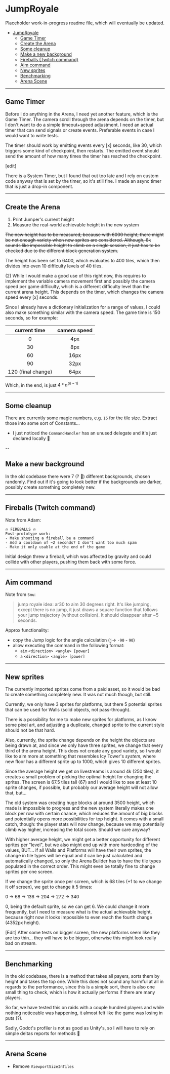 # JumpRoyale

Placeholder work-in-progress readme file, which will eventually be updated.

-   [JumpRoyale](#jumproyale)
    -   [Game Timer](#game-timer)
    -   [Create the Arena](#create-the-arena)
    -   [Some cleanup](#some-cleanup)
    -   [Make a new background](#make-a-new-background)
    -   [Fireballs (Twitch command)](#fireballs-twitch-command)
    -   [Aim command](#aim-command)
    -   [New sprites](#new-sprites)
    -   [Benchmarking](#benchmarking)
    -   [Arena Scene](#arena-scene)

---

## Game Timer

Before I do anything in the Arena, I need yet another feature, which is the Game Timer. The camera scroll through the arena depends on the timer, but I don't want to do a simple timeout+speed adjustment. I need an actual timer that can send signals or create events. Preferable events in case I would want to write tests.

The timer should work by emitting events every [x] seconds, like 30, which triggers some kind of checkpoint, then restarts. The emitted event should send the amount of how many times the timer has reached the checkpoint.

[edit]

There is a System Timer, but I found that out too late and I rely on custom code anyway that is set by the timer, so it's still fine. I made an async timer that is just a drop-in component.

---

## Create the Arena

1)   Print Jumper's current height
2)   Measure the real-world achievable height in the new system

~~The new height has to be measured, because with 6000 height, there might be not enough variety when new sprites are considered. Although, 6k sounds like impossible height to climb on a single session, it just has to be checked due to the different block generation system.~~

The height has been set to 6400, which evaluates to 400 tiles, which then divides into even 10 difficulty levels of 40 tiles.

(2) While I would make a good use of this right now, this requires to implement the variable camera movement first and possibly the camera speed per game difficulty, which is a different difficulty level than the current arena height. This depends on the timer, which changes the camera speed every [x] seconds.

Since I already have a dictionary initialization for a range of values, I could also make something similar with the camera speed. The game time is 150 seconds, so for example:

|    current time    | camera speed |
| :----------------: | :----------: |
|         0          |     4px      |
|         30         |     8px      |
|         60         |     16px     |
|         90         |     32px     |
| 120 (final change) |     64px     |

Which, in the end, is just $4*n ^{(n-1)}$

---

## Some cleanup

There are currently some magic numbers, e.g. `16` for the tile size. Extract those into some sort of Constants...

-   I just noticed the `CommandHandler` has an unused delegate and it's just declared locally :thinking:

--

## Make a new background

In the old codebase there were 7 (? :thinking:) different backgrounds, chosen randomly. Find out if it's going to look better if the backgrounds are darker, possibly create something completely new.

---

## Fireballs (Twitch command)

Note from Adam:

```plaintext
🔥 FIREBALLS 🔥
Post-prototype work:
- Make shooting a fireball be a command
- Add a cooldown of ~2 seconds? I don't want too much spam
- Make it only usable at the end of the game
```

Initial design threw a fireball, which was affected by gravity and could collide with other players, pushing them back with some force.

---

## Aim command

Note from `Smu`:

> jump royale idea: ar30 to aim 30 degrees right. It's like jumping, except there is no jump, it just draws a square function that follows your jump trajectory (without collision). It should disappear after ~5 seconds.

Approx functionality:

-   copy the Jump logic for the angle calculation (`j`-> `-90` - `90`)
-   allow executing the command in the following format:
    -   `aim` `<direction> <angle> [power]`
    -   `a` `<direction> <angle> [power]`

---

## New sprites

The currently imported sprites come from a paid asset, so it would be bad to create something completely new. It was not much though, but still.

Currently, we only have 3 sprites for platforms, but there 5 potential sprites that can be used for Walls (solid objects, not pass-through).

There is a possibility for me to make new sprites for platforms, as I know some pixel art, and adjusting a duplicate, changed sprite to the current style should not be that hard.

Also, currently, the sprite change depends on the height the objects are being drawn at, and since we only have three sprites, we change that every third of the arena height. This does not create any good variety, so I would like to aim more at something that resembles Icy Tower's *system*, where new floor has a different sprite up to 1000, which gives 10 different sprites.

Since the average height we get on livestreams is around 4k (250 tiles), it creates a small problem of picking the optimal height for changing the sprites. The screen is 67.5 tiles tall (67) and I would like to see at least 10 sprite changes, if possible, but probably our average height will not allow that, but...

The old system was creating huge blocks at around 3500 height, which made is impossible to progress and the new system literally makes one block per row with certain chance, which reduces the amount of big blocks and potentially opens more possibilities for top height. It comes with a small catch, though: the player stats will now change, because we may potentially climb way higher, increasing the total score. Should we care anyway?

With higher average height, we might get a better opportunity for different sprites per "level", but we also might end up with more hardcoding of the values, BUT... if all Walls and Platforms will have their own sprites, the change in tile types will be equal and it can be just calculated and automatically changed, so only the Arena Builder has to have the tile types populated in the correct order. This might even be totally fine to change sprites per one screen.

If we change the sprite once per screen, which is 68 tiles (+1 to we change it off screen), we get to change it 5 times:

0 -> 68 -> 136 -> 204 -> 272 -> 340

0, being the default sprite, so we can get 6. We could change it more frequently, but I need to measure what is the actual achievable height, because right now it looks impossible to even reach the fourth change (4352px height).

[Edit]
After some tests on bigger screen, the new platforms seem like they are too thin... they will have to be bigger, otherwise this might look really bad on stream.

---

## Benchmarking

In the old codebase, there is a method that takes all payers, sorts them by height and takes the top one. While this does not sound any harmful at all in regards to the performance, since this is a simple sort, there is also one small thing to check, which is how it actually performs if there are many players.

So far, we have tested this on raids with a couple hundred players and while nothing noticeable was happening, it almost felt like the game was losing in puts (?).

Sadly, Godot's profiler is not as good as Unity's, so I will have to rely on simple deltas reports for methods :thinking:

---

## Arena Scene

-   Remove `ViewportSizeInTiles`

